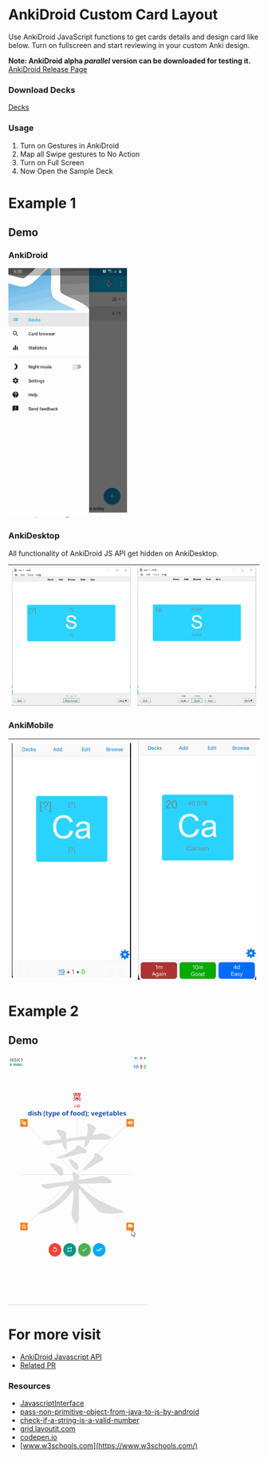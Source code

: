 # AnkiDroid Custom Card Layout

Use AnkiDroid JavaScript functions to get cards details and design card like below. Turn on fullscreen and start reviewing in your custom Anki design.

**Note: AnkiDroid alpha *parallel* version can be downloaded for testing it.** 
[AnkiDroid Release Page](https://github.com/ankidroid/Anki-Android/releases)

### Download Decks

[Decks](Decks/)

### Usage
1. Turn on Gestures in AnkiDroid 
2. Map all Swipe gestures to No Action
3. Turn on Full Screen
4. Now Open the Sample Deck

# Example 1
## Demo
### AnkiDroid
<img src="images/demo_example1.gif" height="500px"/>

### AnkiDesktop
All functionality of AnkiDroid JS API get hidden on AnkiDesktop.

|![](images/desktop_1.png)|![](images/desktop_2.png)|
|--|--|

### AnkiMobile

|![](images/ankimobile_1.png)|![](images/ankimobile_2.png)|
|--|--|

# Example 2
## Demo
<img src="images/demo_v1.3.gif" height="500px"/>

# For more visit
- [AnkiDroid Javascript API](https://github.com/ankidroid/Anki-Android/wiki/AnkiDroid-Javascript-API)
- [Related PR](https://github.com/ankidroid/Anki-Android/wiki/AnkiDroid-Javascript-API#linked-issues--pr)

### Resources
- [JavascriptInterface](https://developer.android.com/reference/android/webkit/JavascriptInterface)
- [pass-non-primitive-object-from-java-to-js-by-android](https://stackoverflow.com/questions/21173888/how-to-pass-non-primitive-object-from-java-to-js-by-android-addjavascriptinterfa)
- [check-if-a-string-is-a-valid-number](https://stackoverflow.com/questions/175739/built-in-way-in-javascript-to-check-if-a-string-is-a-valid-number)
- [grid.layoutit.com](https://grid.layoutit.com/)
- [codepen.io](https://codepen.io/)
- [www.w3schools.com](https://www.w3schools.com/)
